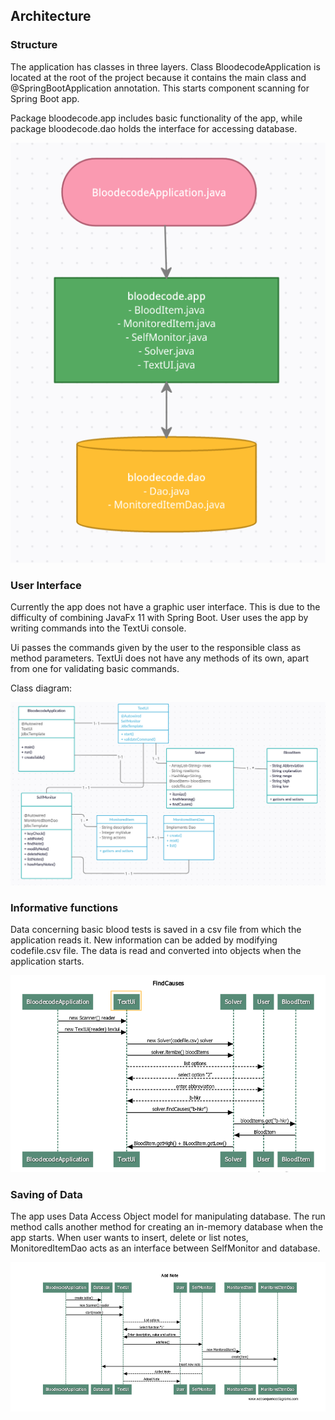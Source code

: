 ## Architecture ##

### Structure ###

The application has classes in three layers. Class BloodecodeApplication is located at the root of the project because it contains the main class and
@SpringBootApplication annotation. This starts component scanning for Spring Boot app.

Package bloodecode.app includes basic functionality of the app, while package bloodecode.dao holds the interface for accessing database.

<img src="Pictures/packageStructure.png" />

### User Interface ###        

Currently the app does not have a graphic user interface. This is due to the difficulty of combining JavaFx 11 with Spring Boot. User uses the app by 
writing commands into the TextUi console.

Ui passes the commands given by the user to the responsible class as method parameters. TextUi does not have any methods of its own, apart from one for
validating basic commands.

Class diagram:

<img src="Pictures/architecture.png" />

### Informative functions ###

Data concerning basic blood tests is saved in a csv file from which the application reads it. New information can be added by modifying codefile.csv
file. The data is read and converted into objects when the application starts.

<img src="Pictures/findCauses.png">

### Saving of Data ###

The app uses Data Access Object model for manipulating database. The run method calls another method for creating an in-memory database when the app
starts. When user wants to insert, delete or list notes, MonitoredItemDao acts as an interface between SelfMonitor and database. 

<img src="Pictures/AddNote.png" />
